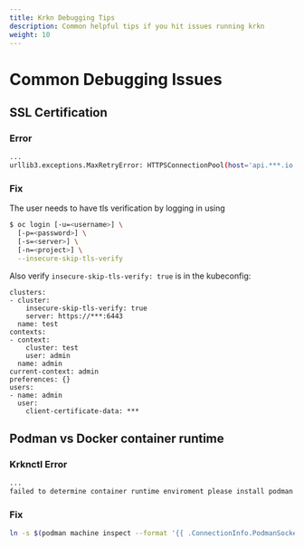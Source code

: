 ```yaml
---
title: Krkn Debugging Tips
description: Common helpful tips if you hit issues running krkn
weight: 10
---
```


# Common Debugging Issues


## SSL Certification

### Error
```bash
...
urllib3.exceptions.MaxRetryError: HTTPSConnectionPool(host='api.***.io', port=6443): Max retries exceeded with url: /apis/config.openshift.io/v1/clusterversions (Caused by SSLError(SSLCertVerificationError(1, '[SSL: CERTIFICATE_VERIFY_FAILED] certificate verify failed: self-signed certificate in certificate chain (_ssl.c:1147)')))
```


### Fix

The user needs to have tls verification by logging in using 
``` bash
$ oc login [-u=<username>] \
  [-p=<password>] \
  [-s=<server>] \
  [-n=<project>] \
  --insecure-skip-tls-verify
```


Also verify `insecure-skip-tls-verify: true` is in the kubeconfig: 
```
clusters:
- cluster:
    insecure-skip-tls-verify: true
    server: https://***:6443
  name: test
contexts:
- context:
    cluster: test
    user: admin
  name: admin
current-context: admin
preferences: {}
users:
- name: admin
  user:
    client-certificate-data: ***
```

## Podman vs Docker container runtime

### Krknctl Error
```bash
...
failed to determine container runtime enviroment please install podman or docker and retry
```


### Fix
```bash
ln -s $(podman machine inspect --format '{{ .ConnectionInfo.PodmanSocket.Path }}') ~/.local/share/containers/podman/machine/podman.sock
```